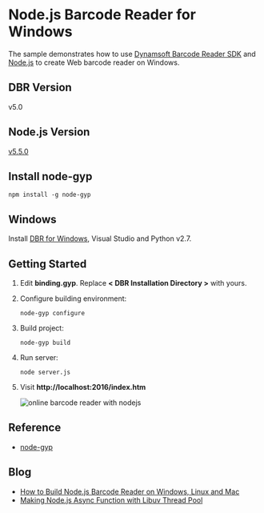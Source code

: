 # Node.js Barcode Reader for Windows

The sample demonstrates how to use [Dynamsoft Barcode Reader SDK][1] and [Node.js][2] to create Web barcode reader on Windows.

## DBR Version
v5.0

## Node.js Version
[v5.5.0][0]

## Install node-gyp

```
npm install -g node-gyp
```

## Windows
Install [DBR for Windows][3], Visual Studio and Python v2.7.

## Getting Started
1. Edit **binding.gyp**. Replace **< DBR Installation Directory >** with yours. 
2. Configure building environment:

    ```
    node-gyp configure
    ```
3. Build project:

    ```
    node-gyp build
    ```
4. Run server:
    
    ```
    node server.js
    ```
5. Visit **http://localhost:2016/index.htm**

    ![online barcode reader with nodejs](http://www.codepool.biz/wp-content/uploads/2016/01/node-online-barcode-reader.png)

## Reference
* [node-gyp][5]

## Blog
* [How to Build Node.js Barcode Reader on Windows, Linux and Mac][8]
* [Making Node.js Async Function with Libuv Thread Pool][9]

[0]:https://nodejs.org/en/download/stable/
[1]:http://www.dynamsoft.com/Products/Dynamic-Barcode-Reader.aspx
[2]:https://nodejs.org
[3]:http://www.dynamsoft.com/Downloads/Dynamic-Barcode-Reader-Download.aspx
[4]:https://www.dynamsoft.com/Downloads/DownloadLog.aspx?server=1&product=support/dbr-4.0.0-pre-alpha.tar.gz
[5]:https://github.com/nodejs/node-gyp
[6]:https://developer.apple.com/xcode/download/
[7]:http://stackoverflow.com/questions/19605862/unable-to-use-xcodebuild-on-mavericks-with-command-line-tools-installed
[8]:http://www.codepool.biz/nodejs-barcode-windows-linux-mac.html
[9]:http://www.codepool.biz/nodejs-async-addon-libuv-thread-pool.html